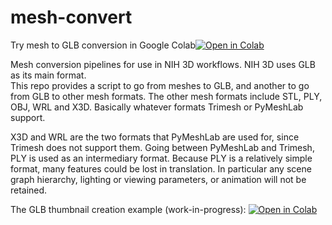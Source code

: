 # mesh-convert

Try mesh to GLB conversion in Google Colab[![Open in Colab](https://colab.research.google.com/assets/colab-badge.svg)](https://colab.research.google.com/github/dave3d/meshconvert/blob/master/mesh2glb.ipynb)

Mesh conversion pipelines for use in NIH 3D workflows.  NIH 3D uses GLB as its main format.  
This repo provides a script to go from meshes to GLB, and another to go from GLB to other mesh
formats.  The other mesh formats include STL, PLY, OBJ, WRL and X3D.  Basically whatever
formats Trimesh or PyMeshLab support.

X3D and WRL are the two formats that PyMeshLab are used for, since Trimesh does not
support them.  Going between PyMeshLab and Trimesh, PLY is used as an intermediary format.
Because PLY is a relatively simple format, many features could be lost in translation.  In
particular any scene graph hierarchy, lighting or viewing parameters, or animation will not
be retained.

The GLB thumbnail creation example (work-in-progress):
[![Open in Colab](https://colab.research.google.com/assets/colab-badge.svg)](https://colab.research.google.com/github/dave3d/meshconvert/blob/master/thumbnail-example.ipynb)
